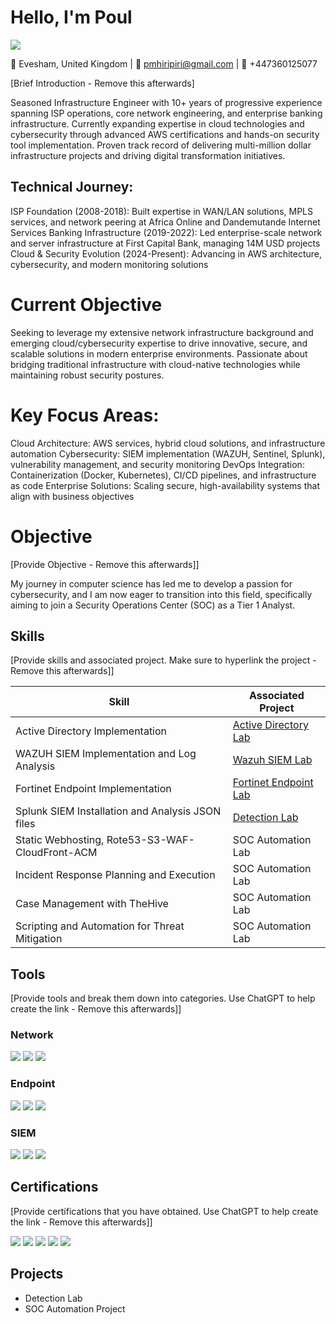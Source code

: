 # Hello, I'm Poul
<a href="https://linkedin.com"><img src="https://img.shields.io/badge/-LinkedIn-0072b1?&style=for-the-badge&logo=linkedin&logoColor=white" /></a>

📍 Evesham, United Kingdom | 📧 pmhiripiri@gmail.com | 📱 +447360125077

[Brief Introduction - Remove this afterwards]

Seasoned Infrastructure Engineer with 10+ years of progressive experience spanning ISP operations, core network engineering, and enterprise banking infrastructure. Currently expanding expertise in cloud technologies and cybersecurity through advanced AWS certifications and hands-on security tool implementation. Proven track record of delivering multi-million dollar infrastructure projects and driving digital transformation initiatives.

## Technical Journey:

ISP Foundation (2008-2018): Built expertise in WAN/LAN solutions, MPLS services, and network peering at Africa Online and Dandemutande Internet Services
 Banking Infrastructure (2019-2022): Led enterprise-scale network and server infrastructure at First Capital Bank, managing 14M USD projects
 Cloud & Security Evolution (2024-Present): Advancing in AWS architecture, cybersecurity, and modern monitoring solutions

# Current Objective
Seeking to leverage my extensive network infrastructure background and emerging cloud/cybersecurity expertise to drive innovative, secure, and scalable solutions in modern enterprise environments. Passionate about bridging traditional infrastructure with cloud-native technologies while maintaining robust security postures.

# Key Focus Areas:

 Cloud Architecture: AWS services, hybrid cloud solutions, and infrastructure automation
 Cybersecurity: SIEM implementation (WAZUH, Sentinel, Splunk), vulnerability management, and security monitoring
 DevOps Integration: Containerization (Docker, Kubernetes), CI/CD pipelines, and infrastructure as code
 Enterprise Solutions: Scaling secure, high-availability systems that align with business objectives

# Objective
[Provide Objective - Remove this afterwards]]

My journey in computer science has led me to develop a passion for cybersecurity, and I am now eager to transition into this field, specifically aiming to join a Security Operations Center (SOC) as a Tier 1 Analyst.

## Skills
[Provide skills and associated project. Make sure to hyperlink the project - Remove this afterwards]]

| Skill                                         | Associated Project         |
|-----------------------------------------------|----------------------------|
| Active Directory Implementation               | <a href="https://github.com/poulmhiripiri/AD-Implememtation">Active Directory Lab</a>|
| WAZUH SIEM Implementation and Log Analysis          | <a href="https://github.com/poulmhiripiri/Wazuh-SIEM-LAB/tree/main">Wazuh SIEM Lab</a>|
| Fortinet Endpoint Implementation         | <a href="https://github.com/poulmhiripiri/Fortinet-Endpoint-Implementation">Fortinet Endpoint Lab</a>|
| Splunk SIEM Installation and Analysis JSON files  | <a href="https://google.com">Detection Lab</a>|
|Static Webhosting, Rote53-S3-WAF-CloudFront-ACM         | SOC Automation Lab|
| Incident Response Planning and Execution      | SOC Automation Lab|
| Case Management with TheHive                  | SOC Automation Lab|
| Scripting and Automation for Threat Mitigation | SOC Automation Lab|

## Tools
[Provide tools and break them down into categories. Use ChatGPT to help create the link - Remove this afterwards]]

### Network
<div>
    <img src="https://img.shields.io/badge/-Wireshark-1679A7?&style=for-the-badge&logo=Wireshark&logoColor=white" />
    <img src="https://img.shields.io/badge/-Suricata-EF3B2D?&style=for-the-badge&logo=Suricata&logoColor=white" />
    <img src="https://img.shields.io/badge/-Zeek-777BB4?&style=for-the-badge&logo=Zeek&logoColor=white" />
</div>

### Endpoint
<div>
    <img src="https://img.shields.io/badge/-Fortinet_Endpoint-E10000?&style=for-the-badge&logo=Fortinet&logoColor=white" />
    <img src="https://img.shields.io/badge/-Microsoft_Defender_for_Endpoint-00A4EF?&style=for-the-badge&logo=Microsoft&logoColor=white" />
    <img src="https://img.shields.io/badge/-Velociraptor-4B275F?&style=for-the-badge&logo=Velociraptor&logoColor=white" />
</div>

### SIEM
<div>
    <img src="https://img.shields.io/badge/-Wazuh-005C99?&style=for-the-badge&logo=Wazuh&logoColor=white" />
    <img src="https://img.shields.io/badge/-Splunk-000000?&style=for-the-badge&logo=Splunk&logoColor=white" />
    <img src="https://img.shields.io/badge/-Microsoft_Sentinel-0078D4?&style=for-the-badge&logo=Microsoft&logoColor=white" />
    
</div>

## Certifications
[Provide certifications that you have obtained. Use ChatGPT to help create the link - Remove this afterwards]]
<div>
<img src="https://img.shields.io/badge/-CC_(ISC2)-003858?&style=for-the-badge&logo=ISC2&logoColor=white" />
<img src="https://img.shields.io/badge/-ITIL_v4-532D8F?&style=for-the-badge&logo=Axelos&logoColor=white" />
<img src="https://img.shields.io/badge/-Cisco_CyberOps-1BA0D7?&style=for-the-badge&logo=Cisco&logoColor=white" />
<img src="https://img.shields.io/badge/-Cybersecurity_Essentials-1BA0D7?&style=for-the-badge&logo=Cisco&logoColor=white" />
<img src="https://img.shields.io/badge/-Fundamentals_in_Cybersecurity-E10000?&style=for-the-badge&logo=Fortinet&logoColor=white" />

</div>

## Projects
- Detection Lab
- SOC Automation Project
